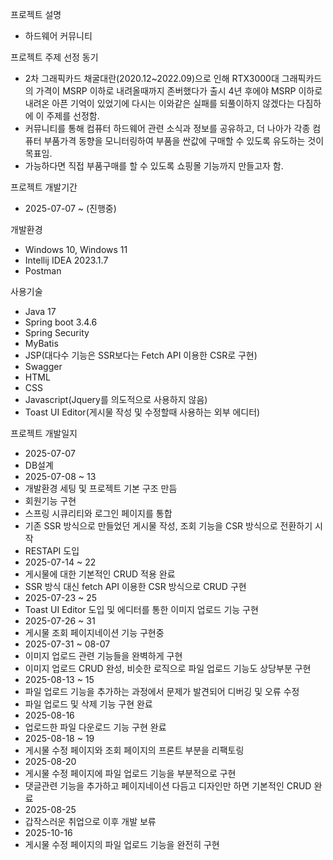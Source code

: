프로젝트 설명
* 하드웨어 커뮤니티

프로젝트 주제 선정 동기
* 2차 그래픽카드 채굴대란(2020.12~2022.09)으로 인해 RTX3000대 그래픽카드의 가격이 MSRP 이하로 내려올때까지 존버했다가 출시 4년 후에야 MSRP 이하로 내려온 아픈 기억이 있었기에 다시는 이와같은 실패를 되풀이하지 않겠다는 다짐하에 이 주제를 선정함.
* 커뮤니티를 통해 컴퓨터 하드웨어 관련 소식과 정보를 공유하고, 더 나아가 각종 컴퓨터 부품가격 동향을 모니터링하여 부품을 싼값에 구매할 수 있도록 유도하는 것이 목표임.
* 가능하다면 직접 부품구매를 할 수 있도록 쇼핑몰 기능까지 만들고자 함.

프로젝트 개발기간
* 2025-07-07 ~ (진행중)

개발환경
* Windows 10, Windows 11
* Intellij IDEA 2023.1.7
* Postman

사용기술
* Java 17
* Spring boot 3.4.6
* Spring Security
* MyBatis
* JSP(대다수 기능은 SSR보다는 Fetch API 이용한 CSR로 구현)
* Swagger
* HTML
* CSS
* Javascript(Jquery를 의도적으로 사용하지 않음)
* Toast UI Editor(게시물 작성 및 수정할때 사용하는 외부 에디터)

프로젝트 개발일지
* 2025-07-07
* DB설계
* 2025-07-08 ~ 13
* 개발환경 세팅 및 프로젝트 기본 구조 만듬
* 회원기능 구현
* 스프링 시큐리티와 로그인 페이지를 통합
* 기존 SSR 방식으로 만들었던 게시물 작성, 조회 기능을 CSR 방식으로 전환하기 시작
* RESTAPI 도입
* 2025-07-14 ~ 22
* 게시물에 대한 기본적인 CRUD 적용 완료
* SSR 방식 대신 fetch API 이용한 CSR 방식으로 CRUD 구현
* 2025-07-23 ~ 25
* Toast UI Editor 도입 및 에디터를 통한 이미지 업로드 기능 구현
* 2025-07-26 ~ 31
* 게시물 조회 페이지네이션 기능 구현중
* 2025-07-31 ~ 08-07
* 이미지 업로드 관련 기능들을 완벽하게 구현
* 이미지 업로드 CRUD 완성, 비슷한 로직으로 파일 업로드 기능도 상당부분 구현
* 2025-08-13 ~ 15
* 파일 업로드 기능을 추가하는 과정에서 문제가 발견되어 디버깅 및 오류 수정
* 파일 업로드 및 삭제 기능 구현 완료
* 2025-08-16
* 업로드한 파일 다운로드 기능 구현 완료
* 2025-08-18 ~ 19
* 게시물 수정 페이지와 조회 페이지의 프론트 부분을 리팩토링
* 2025-08-20
* 게시물 수정 페이지에 파일 업로드 기능을 부분적으로 구현
* 댓글관련 기능을 추가하고 페이지네이션 다듬고 디자인만 하면 기본적인 CRUD 완료
* 2025-08-25
* 갑작스러운 취업으로 이후 개발 보류
* 2025-10-16
* 게시물 수정 페이지의 파일 업로드 기능을 완전히 구현


